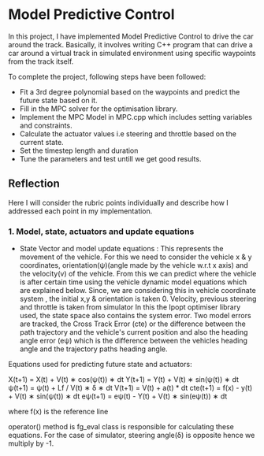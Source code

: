 # Model Predictive Control 
In this project, I have implemented Model Predictive Control to drive the car around the track. Basically, it involves writing C++ program that can drive a car around a virtual track in simulated environment using specific waypoints from the track itself.

To complete the project, following steps have been followed:
- Fit a 3rd degree polynomial based on the waypoints and predict the future state based on it.
- Fill in the MPC solver for the optimisation library.
- Implement the MPC Model in MPC.cpp which includes setting variables and constraints.
- Calculate the actuator values i.e steering and throttle based on the current state.
- Set the timestep length and duration
- Tune the parameters and test untill we get good results.

## Reflection
Here I will consider the rubric points individually and describe how I addressed each point in my implementation.

### 1. Model, state, actuators and update equations

- State Vector and model update equations : This represents the movement of the vehicle. For this we need to consider the vehicle x & y coordinates, orientation(ψ)(angle made by the vehicle w.r.t x axis) and the velocity(v) of the vehicle. From this we can predict where the vehicle is after certain time using the vehicle dynamic model equations which are explained below. Since, we are considering this in vehicle coordinate system , the initial x,y & orientation is taken 0. Velocity, previous steering and throttle is taken from simulator
In this the Ipopt optimiser library used, the state space also contains the system error. Two model errors are tracked, the Cross Track Error (cte) or the difference between the path trajectory and the vehicle's current position and also the heading angle error (eψ) which is the difference between the vehicles heading angle and the trajectory paths heading angle.

Equations used for predicting future state and actuators:

 X(t+1) = X(t) + V(t) ∗ cos(ψ(t)) ∗ dt
 Y(t+1) = Y(t) + V(t) ∗ sin(ψ(t)) ∗ dt
 ψ(t+1) = ψ(t) + Lf / V(t) ∗ δ ∗ dt
 V(t+1) = V(t) + a(t) * dt
 cte(t+1) = f(x) - y(t) + V(t) ∗ sin(ψ(t)) ∗ dt
 eψ(t+1) = eψ(t) - Y(t) + V(t) ∗ sin(eψ(t)) ∗ dt
 
 where f(x) is the reference line
 
 operator() method is fg_eval class is responsible for calculating these equations. For the case of simulator, steering angle(δ) is opposite hence we multiply by -1.
 
 
 
 
 
